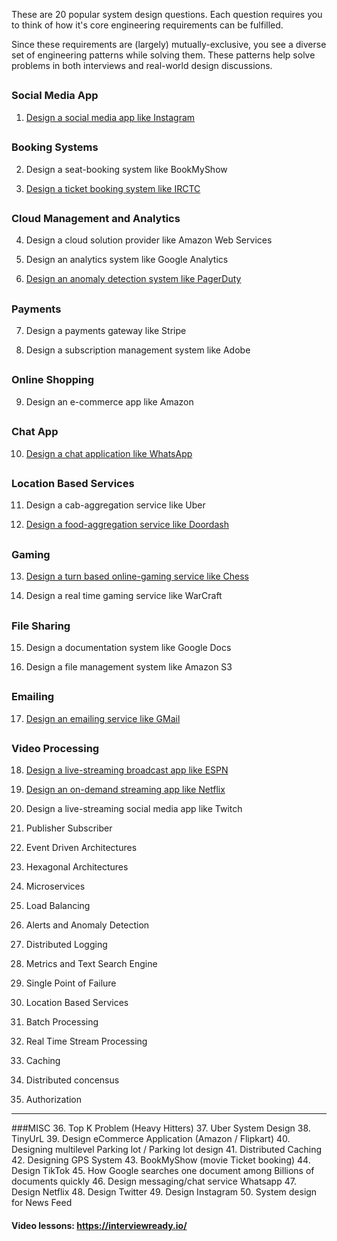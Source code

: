 These are 20 popular system design questions. Each question requires you to think of how it's core engineering requirements can be fulfilled.

Since these requirements are (largely) mutually-exclusive, you see a diverse set of engineering patterns while solving them. These patterns help solve problems in both interviews and real-world design discussions.

## 
### Social Media App

1. [Design a social media app like Instagram](https://interviewready.io/learn/system-design-course/instagram_design/requirements13)

## 
### Booking Systems

2. Design a seat-booking system like BookMyShow

3. [Design a ticket booking system like IRCTC](https://www.youtube.com/watch?v=j3etJx7M0Sc)

## 
### Cloud Management and Analytics

4. Design a cloud solution provider like Amazon Web Services

5. Design an analytics system like Google Analytics

6. [Design an anomaly detection system like PagerDuty](https://www.youtube.com/watch?v=smiu01pLosI)

## 
### Payments

7. Design a payments gateway like Stripe

8. Design a subscription management system like Adobe

## 
### Online Shopping

9. Design an e-commerce app like Amazon

## 
### Chat App

10. [Design a chat application like WhatsApp](https://interviewready.io/learn/system-design-course/whats_app_system_design/system_requirements)

## 
### Location Based Services

11. Design a cab-aggregation service like Uber

12. [Design a food-aggregation service like Doordash](https://interviewready.io/learn/system-design-course/location_based_databases/location_representation)

## 
### Gaming

13. [Design a turn based online-gaming service like Chess](https://interviewready.io/learn/system-design-course/chess_design/requirements_of_a_chess_website)

14. Design a real time gaming service like WarCraft

## 
### File Sharing

15. Design a documentation system like Google Docs

16. Design a file management system like Amazon S3

## 
### Emailing

17. [Design an emailing service like GMail](https://interviewready.io/learn/system-design-course/gmail_design/scope_and_requirement_setting)

## 
### Video Processing

18. [Design a live-streaming broadcast app like ESPN](https://interviewready.io/learn/system-design-course/live_streaming_system/live_streaming_requirement_breakdown)

19. [Design an on-demand streaming app like Netflix](https://interviewready.io/learn/system-design-course/netflix_movie_onboarding/video_processing)

20. Design a live-streaming social media app like Twitch
21. Publisher Subscriber
22. Event Driven Architectures
23. Hexagonal Architectures
24. Microservices
25. Load Balancing
26. Alerts and Anomaly Detection
27. Distributed Logging
28. Metrics and Text Search Engine
29. Single Point of Failure
30. Location Based Services
31. Batch Processing
32. Real Time Stream Processing
33. Caching
34. Distributed concensus
35. Authorization

------------------------------

###MISC
36. Top K Problem (Heavy Hitters)
37. Uber System Design
38. TinyUrL
39. Design eCommerce Application (Amazon / Flipkart)
40. Designing multilevel Parking lot / Parking lot design
41. Distributed Caching
42. Designing GPS System
43. BookMyShow (movie Ticket booking)
44. Design TikTok
45. How Google searches one document among Billions of documents quickly
46. Design messaging/chat service Whatsapp
47. Design Netflix
48. Design Twitter
49. Design Instagram
50. System design for News Feed

#### Video lessons: https://interviewready.io/
